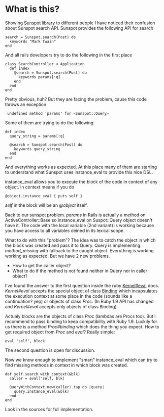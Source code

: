 What is this?
=============

Showing [Sunspot library](http://github.com/outoftime/sunspot) to different people I have noticed their confusion about Sunspot search API.
Sunspot provides the following API for search

    search = Sunspot.search(Post) do
      keywords "Mark Twain"
    end

And all rails developers try to do the following in the first place

	class SearchController < Application
	  def index
	    @search = Sunspot.search(Post) do
	      keywords params[:q]
	    end
	  end
	end

Pretty obvious, huh? But they are facing the problem, cause this code throws an exception

     undefined method 'params' for <Sunspot::Query>

Some of them are trying to do the following:

    def index
      query_string = params[:q]

      @search = Sunspot.search(Post) do
        keywords query_string
      end
    end

And everything works as expected. At this place many of them are starting to understand what Sunspot uses
instance_eval to provide this nice DSL.

instance_eval allows you to execute the block of the code in context of any object.
In context means if you do

    @object.instance_eval { puts self }

_self_ in the block will be an _@object_ itself.

Back to our sunspot problem. _params_ in Rails is actually a method on ActiveController::Base
so instance_eval on Suspot::Query object doesn't have it. The code with the local variable (2nd variant) is working because you have access to all variables deined in its lexical scope.

What to do with this "problem"? The idea was to catch the object in which the block was created and pass
it to Query. Query is implementing _method_missing_ with fallback to the caught object. Everything is working working as expected. But we have 2 new problems.

  * How to get the caller object?
  * What to do if the method is not found neither in Query nor in caller object?

I've found the answer to the first question inside the ruby [Kernel#eval](http://ruby-doc.org/core/classes/Kernel.html#M005922)
docs. _Kernel#eval_ accepts the special object of class [Binding](http://ruby-doc.org/core/classes/Binding.html) which incapsulates the
execution context at some place in the code (sounds like a continuation? yep) or objects of class _Proc_. (In Ruby 1.9 API has changed and _Kernel#eval_ accepts only objects of class Binding).

Actualy blocks are the objects of class _Proc_ (lambdas are Procs too). But I recommend to pass binding to keep compatibility with Ruby 1.9. Luckily for us there is a method  _Proc#binding_ which does the thing you expect. How to get required object from _Proc_ and _eval_? Really simple:

    eval 'self', block

The second question is open for discussion.

Now we know enough to implement "smart" instance_eval which can try to find missing methods in context in which block was created.

    def self.search_with_context(&blk)
      caller = eval('self, blk)

      QueryWithContext.new(caller).tap do |query|
        query.instance_eval(&blk)
      end
    end

Look in the sources for full implementation.
